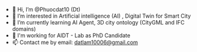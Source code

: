 - 👋 Hi, I’m @Phuocdat10 (Dt)
- 👀 I’m interested in Artificial intelligence (AI) , Digital Twin for Smart City
- 🌱 I’m currently learning AI Agent, 3D city ontology (CityGML and IFC domains)
- 💞️ I'm working for AIDT - Lab as PhD Candidate
- 📫 Contact me by email: datlam10006@gmail.com

<!---
Phuocdat10/Phuocdat10 is a ✨ special ✨ repository because its `README.md` (this file) appears on your GitHub profile.
You can click the Preview link to take a look at your changes.
--->
